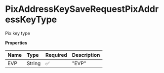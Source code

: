 # PixAddressKeySaveRequestPixAddressKeyType

Pix key type

**Properties**

| Name | Type   | Required | Description |
| :--- | :----- | :------- | :---------- |
| EVP  | String | ✅       | "EVP"       |

<!-- This file was generated by liblab | https://liblab.com/ -->
